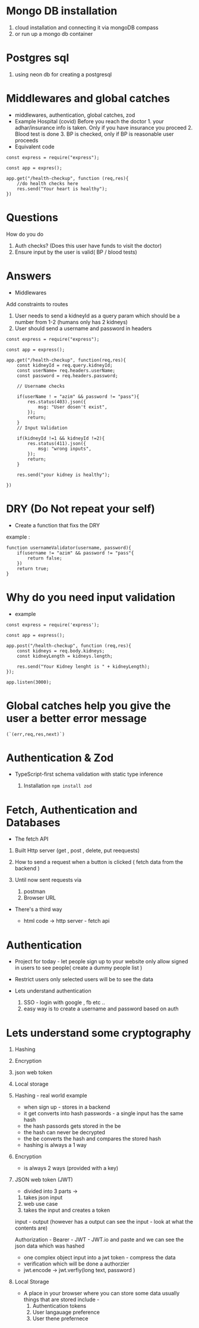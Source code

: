 # Mongo DB installation 

1. cloud installation and connecting it via mongoDB compass
2. or run up a mongo db container 

# Postgres sql

1. using neon db for creating a postgresql 

# Middlewares and global catches 

- middlewares, authentication, global catches, zod 
- Example Hospital (covid)
    Before you reach the doctor 
        1. your adhar/insurance info is taken. Only if you have insurance you proceed
        2. Blood test is done
        3. BP is checked, only if BP is reasonable user proceeds
- Equivalent code 

```
const express = require("express");

const app = expres();

app.get("/health-checkup", function (req,res){
    //do health checks here 
    res.send("Your heart is healthy");
}) 
```

# Questions

How do you do 

1. Auth checks? (Does this user have funds to visit the doctor)
2. Ensure input by the user is valid( BP / blood tests)

# Answers 

- Middlewares

Add constraints to routes 

1. User needs to send a kidneyId as a query param which should be a number from 1-2 (humans only has 2 kidneys)
2. User should send a username and password in headers

```
const express = require("express");

const app = express();

app.get("/health-checkup", function(req,res){
    const kidneyId = req.query.kidneyId;
    const userName= req.headers.userName;
    const password = req.headers.password;

    // Username checks

    if(userName ! = "azim" && password != "pass"){
        res.status(403).json({
            msg: "User dosen't exist",
        });
        return;
    }
    // Input Validation
    
    if(kidneyId !=1 && kidneyId !=2){
        res.status(411).json({
            msg: "wrong inputs",
        });
        return;
    }

    res.send("your kidney is healthy");

})
```

# DRY (Do Not repeat your self)

- Create a function that fixs the DRY 

example : 

```
function usernameValidator(username, password){
    if(username != "azim" && password != "pass"{
        return false;
    })
    return true;
}
```

# Why do you need input validation 

- example

```
const express = require('express');

const app = express();

app.post("/health-checkup", function (req,res){
    const kidneys = req.body.kidneys;
    const kidneyLength = kidneys.length;

    res.send("Your Kidney lenght is " + kidneyLength);
});

app.listen(3000);
```

# Global catches help you give the user a better error message

```
(`(err,req,res,next)`)
```

# Authentication & Zod

- TypeScript-first schema validation with static type inference 

    1. Installation ``` npm install zod ```


# Fetch, Authentication and  Databases  

- The fetch API 

1. Built Http server (get , post , delete, put reequests)

2. How to send a request when a button is clicked ( fetch data from the backend )

3. Until now sent requests via 
    1. postman
    2. Browser URL

- There's a third way 

    - html code -> http server - fetch api 

# Authentication 

- Project for today - 
    let people sign up to your website only allow signed in users to see people( create a dummy people list )

-  Restrict users only selected users will be to see the data 

- Lets understand authentication 

    1. SSO - login with google , fb etc ..
    2. easy way is to create a username and password based on auth 


# Lets understand some cryptography 

1. Hashing
2. Encryption 
3. json web token 
4. Local storage

1. Hashing - 
    real world example 
    
    - when sign up - stores in a backend 
    - it get converts into hash passwords - a single input has the same hash 
    - the hash passords gets stored in the be 
    - the hash can never be decrypted 
    - the be converts the hash and compares the stored hash 
    - hashing is always a 1 way 

2. Encryption 
    - is always 2 ways (provided with a key)

3. JSON web token (JWT)

    - divided into 3 parts -> 
    1. takes json input 
    2. web use case
    3. takes the input and creates a token 

    input - output (however has a output can see the input - look at what the contents are)

    Authorization - Bearer - JWT - JWT.io and paste 
    and we can see the json data which was hashed 

    - one complex object input into a jwt token - compress the data 
    - verification which will be done a authorzier 
    - jwt.encode -> jwt.verfiy(long text, password )

4. Local Storage 

    - A place in your browser where you can store some data usually things that are stored include - 
        1. Authentication tokens 
        2. User langauage preference 
        3. User thene prefernece 
        


